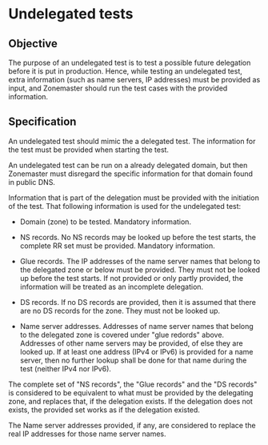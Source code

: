 # Undelegated tests

## Objective

The purpose of an undelegated test is to test a possible future delegation 
before it is put in production. Hence, while testing an undelegated test, 
extra information (such as name servers, IP addresses) must be provided 
as input, and Zonemaster should run the test cases with the provided
information.

## Specification

An undelegated test should mimic the a delegated test. The information for the 
test must be provided when starting the test.

An undelegated test can be run on a already delegated domain, but then
Zonemaster must disregard the specific information for that domain found
in public DNS.

Information that is part of the delegation must be provided with the initiation of
the test. That following information is used for the undelegated test:

* Domain (zone) to be tested. Mandatory information.

* NS records. No NS records may be looked up before the test
starts, the complete RR set must be provided. Mandatory information.

* Glue records. The IP addresses of the name server names that belong to the delegated
zone or below must be provided. They must not be looked up before the test starts. If
not provided or only partly provided, the information will be treated as an incomplete 
delegation.

* DS records. If no DS records are provided, then it is assumed that there are no DS
records for the zone. They must not be looked up.

* Name server addresses. Addresses of name server names that belong to the delegated
zone is covered under "glue redords" above. Addresses of other name servers may be
provided, of else they are looked up. If at least one address (IPv4 or IPv6) is provided
for a name server, then no further lookup shall be done for that name during the 
test (neither IPv4 nor IPv6).

The complete set of "NS records", the "Glue records" and the "DS records" is considered
to be equivalent to what must be provided by the delegating zone, and replaces that, if
the delegation exists. If the delegation does not exists, the provided set works as if 
the delegation existed.

The Name server addresses provided, if any, are considered to replace the real IP
addresses for those name server names.
